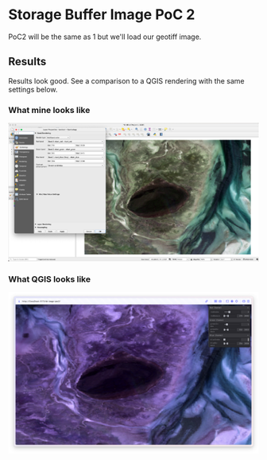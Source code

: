 # Storage Buffer Image PoC 2

PoC2 will be the same as 1 but we'll load our geotiff image.

## Results

Results look good. See a comparison to a QGIS rendering with the same settings below.

### What mine looks like

![qgis-screenshot](./readme-assets/screenshot-qgis.png)


### What QGIS looks like

![my-screenshot](./readme-assets/screenshot-mine.png)
